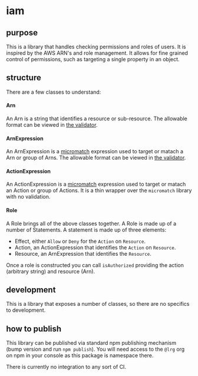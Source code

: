 # iam

## purpose

This is a library that handles checking permissions and roles of users. It is inspired by the AWS ARN's and role management. It allows for fine grained control of permissions, such as targeting a single property in an object.

## structure

There are a few classes to understand:

#### Arn

An Arn is a string that identifies a resource or sub-resource. The allowable format can be viewed in [the validator](src/arn-validator.js).

#### ArnExpression

An ArnExpression is a [micromatch](https://www.npmjs.com/package/micromatch) expression used to target or matach a Arn or group of Arns. The allowable format can be viewed in [the validator](src/arn-validator.js).

#### ActionExpression

An ActionExpression is a [micromatch](https://www.npmjs.com/package/micromatch) expression used to target or matach an Action or group of Actions. It is a thin wrapper over the `micromatch` library with no validation.

#### Role

A Role brings all of the above classes together. A Role is made up of a number of Statements. A statement is made up of three elements:

- Effect, either `Allow` or `Deny` for the `Action` on `Resource`.
- Action, an ActionExpression that identifies the `Action` on `Resource`.
- Resource, an ArnExpression that identifies the `Resource`.

Once a role is constructed you can call `isAuthorized` providing the action (arbitrary string) and resource (Arn).

## development

This is a library that exposes a number of classes, so there are no specifics to development.

## how to publish

This library can be published via standard npm publishing mechanism (bump version and run `npm publish`). You will need access to the `@lrg` org on npm in your console as this package is namespace there.

There is currently no integration to any sort of CI.
